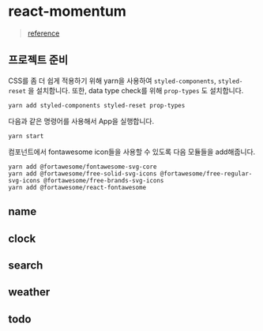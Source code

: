 react-momentum
===
>[reference](https://velog.io/@bosco/TOY-%EB%A6%AC%EC%95%A1%ED%8A%B8%EB%A5%BC-%EC%9D%B4%EC%9A%A9%ED%95%9C-%EB%AA%A8%EB%A9%98%ED%85%80-%EB%A7%8C%EB%93%A4%EA%B8%B0-1)

## 프로젝트 준비
CSS를 좀 더 쉽게 적용하기 위해 yarn을 사용하여 `styled-components`, `styled-reset` 을 설치함니다. 또한, data type check를 위해 `prop-types` 도 설치합니다.
```
yarn add styled-components styled-reset prop-types
```

다음과 같은 명령어를 사용해서 App을 실행합니다.
```
yarn start
```

컴포넌트에서 fontawesome icon들을 사용할 수 있도록 다음 모듈들을 add해줍니다.
```
yarn add @fortawesome/fontawesome-svg-core
yarn add @fortawesome/free-solid-svg-icons @fortawesome/free-regular-svg-icons @fortawesome/free-brands-svg-icons
yarn add @fortawesome/react-fontawesome
```

## name

## clock

## search

## weather

## todo